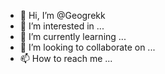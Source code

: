 - 👋 Hi, I’m @Geogrekk
- 👀 I’m interested in ...
- 🌱 I’m currently learning ...
- 💞️ I’m looking to collaborate on ...
- 📫 How to reach me ...

<!---
Geogrekk/Geogrekk is a ✨ special ✨ repository because its `README.md` (this file) appears on your GitHub profile.
You can click the Preview link to take a look at your changes.
--->
